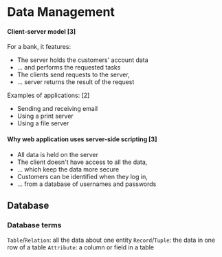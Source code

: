 # Data Management

#### Client-server model \[3\]
For a bank, it features:
- The server holds the customers' account data
- ... and performs the requested tasks
- The clients send requests to the server,
- ... server returns the result of the request

Examples of applications: \[2\]
- Sending and receiving email
- Using a print server
- Using a file server

#### Why web application uses server-side scripting \[3\]
- All data is held on the server
- The client doesn't have access to all the data,
- ... which keep the data more secure
- Customers can be identified when they log in,
- ... from a database of usernames and passwords

## Database

### Database terms
`Table`/`Relation`: all the data about one entity
`Record`/`Tuple`: the data in one row of a table
`Attribute`: a column or field in a table
